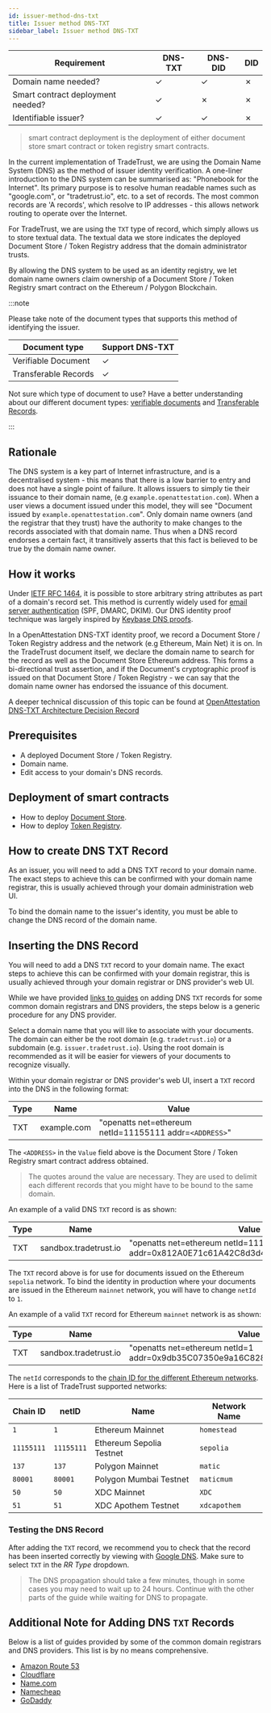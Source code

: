 ```yaml
---
id: issuer-method-dns-txt
title: Issuer method DNS-TXT
sidebar_label: Issuer method DNS-TXT
---
```


| Requirement                       | DNS-TXT | DNS-DID | DID     |
| --------------------------------- | ------- | ------- | ------- |
| Domain name needed?               | &check; | &check; | &cross; |
| Smart contract deployment needed? | &check; | &cross; | &cross; |
| Identifiable issuer?              | &check; | &check; | &cross; |

> smart contract deployment is the deployment of either document store smart contract or token registry smart contracts.

In the current implementation of TradeTrust, we are using the Domain Name System (DNS) as the method of issuer identity verification.
A one-liner introduction to the DNS system can be summarised as: "Phonebook for the Internet". Its primary purpose is to resolve human readable names such as "google.com", or "tradetrust.io", etc. to a set of records.
The most common records are 'A records', which resolve to IP addresses - this allows network routing to operate over the Internet.

For TradeTrust, we are using the `TXT` type of record, which simply allows us to store textual data. The textual data we store indicates the deployed Document Store / Token Registry address that the domain administrator trusts.

By allowing the DNS system to be used as an identity registry, we let domain name owners claim ownership of a Document Store / Token Registry smart contract on the Ethereum / Polygon Blockchain.

:::note

Please take note of the document types that supports this method of identifying the issuer.

| Document type        | Support DNS-TXT |
| -------------------- | --------------- |
| Verifiable Document  | &check;         |
| Transferable Records | &check;         |

Not sure which type of document to use?
Have a better understanding about our different document types: [verifiable documents](/docs/topics/introduction/verifiable-documents/overview) and [Transferable Records](/docs/topics/introduction/transferable-records/overview).

:::

## Rationale

The DNS system is a key part of Internet infrastructure, and is a decentralised system - this means that there is a low barrier to entry and does not have a single point of failure. It allows issuers to simply tie their issuance to their domain name, (e.g `example.openattestation.com`). When a user views a document issued under this model, they will see "Document issued by `example.openattestation.com`". Only domain name owners (and the registrar that they trust) have the authority to make changes to the records associated with that domain name. Thus when a DNS record endorses a certain fact, it transitively asserts that this fact is believed to be true by the domain name owner.

## How it works

Under [IETF RFC 1464](https://tools.ietf.org/html/rfc1464), it is possible to store arbitrary string attributes as part of a domain's record set. This method is currently widely used for [email server authentication](https://en.wikipedia.org/wiki/Email_authentication) (SPF, DMARC, DKIM). Our DNS identity proof technique was largely inspired by [Keybase DNS proofs](https://github.com/keybase/keybase-issues/issues/367).

In a OpenAttestation DNS-TXT identity proof, we record a Document Store / Token Registry address and the network (e.g Ethereum, Main Net) it is on. In the TradeTrust document itself, we declare the domain name to search for the record as well as the Document Store Ethereum address. This forms a bi-directional trust assertion, and if the Document's cryptographic proof is issued on that Document Store / Token Registry - we can say that the domain name owner has endorsed the issuance of this document.

A deeper technical discussion of this topic can be found at [OpenAttestation DNS-TXT Architecture Decision Record](https://github.com/Open-Attestation/adr/blob/master/decentralized_identity_proof_DNS-TXT.md)

## Prerequisites

- A deployed Document Store / Token Registry.
- Domain name.
- Edit access to your domain's DNS records.

## Deployment of smart contracts

- How to deploy [Document Store](/docs/tutorial/advanced/verifiable-documents/ethereum/document-store-cli).
- How to deploy [Token Registry](/docs/tutorial/transferable-records/token-registry-cli).

## How to create DNS TXT Record

As an issuer, you will need to add a DNS TXT record to your domain name. The exact steps to achieve this can be confirmed with your domain name registrar, this is usually achieved through your domain administration web UI.

To bind the domain name to the issuer's identity, you must be able to change the DNS record of the domain name.

## Inserting the DNS Record

You will need to add a DNS `TXT` record to your domain name. The exact steps to achieve this can be confirmed with your domain registrar, this is usually achieved through your domain registrar or DNS provider's web UI.

While we have provided [links to guides](#additional-note-for-adding-dns-txt-records) on adding DNS `TXT` records for some common domain registrars and DNS providers, the steps below is a generic procedure for any DNS provider.

Select a domain name that you will like to associate with your documents. The domain can either be the root domain (e.g. `tradetrust.io`) or a subdomain (e.g. `issuer.tradetrust.io`). Using the root domain is recommended as it will be easier for viewers of your documents to recognize visually.

Within your domain registrar or DNS provider's web UI, insert a `TXT` record into the DNS in the following format:

| Type | Name        | Value                                                   |
| ---- | ----------- | ------------------------------------------------------- |
| TXT  | example.com | "openatts net=ethereum netId=11155111 addr=`<ADDRESS>`" |

The `<ADDRESS>` in the `Value` field above is the Document Store / Token Registry smart contract address obtained.

> The quotes around the value are necessary. They are used to delimit each different records that you might have to be bound to the same domain.

An example of a valid DNS `TXT` record is as shown:

| Type | Name                  | Value                                                                                  |
| ---- | --------------------- | -------------------------------------------------------------------------------------- |
| TXT  | sandbox.tradetrust.io | "openatts net=ethereum netId=11155111 addr=0x812A0E71c61A42C8d3d449BdfF51834f85686C73" |

The `TXT` record above is for use for documents issued on the Ethereum `sepolia` network. To bind the identity in production where your documents are issued in the Ethereum `mainnet` network, you will have to change `netId` to `1`.

An example of a valid `TXT` record for Ethereum `mainnet` network is as shown:

| Type | Name                  | Value                                                                           |
| ---- | --------------------- | ------------------------------------------------------------------------------- |
| TXT  | sandbox.tradetrust.io | "openatts net=ethereum netId=1 addr=0x9db35C07350e9a16C828dAda37fd9c2923c75812" |

The `netId` corresponds to the [chain ID for the different Ethereum networks](https://chainid.network/). Here is a list of TradeTrust supported networks:

| Chain ID   | netID      | Name                     | Network Name |
| ---------- | ---------- | ------------------------ | ------------ |
| `1`        | `1`        | Ethereum Mainnet         | `homestead`  |
| `11155111` | `11155111` | Ethereum Sepolia Testnet | `sepolia`    |
| `137`      | `137`      | Polygon Mainnet          | `matic`      |
| `80001`    | `80001`    | Polygon Mumbai Testnet   | `maticmum`   |
| `50`       | `50`       | XDC Mainnet              | `XDC`        |
| `51`       | `51`       | XDC Apothem Testnet      | `xdcapothem` |

### Testing the DNS Record

After adding the `TXT` record, we recommend you to check that the record has been inserted correctly by viewing with [Google DNS](https://dns.google.com/). Make sure to select `TXT` in the _RR Type_ dropdown.

> The DNS propagation should take a few minutes, though in some cases you may need to wait up to 24 hours. Continue with the other parts of the guide while waiting for DNS to propagate.

## Additional Note for Adding DNS `TXT` Records

Below is a list of guides provided by some of the common domain registrars and DNS providers. This list is by no means comprehensive.

- [Amazon Route 53](https://docs.aws.amazon.com/ses/latest/DeveloperGuide/dns-txt-records.html)
- [Cloudflare](https://support.cloudflare.com/hc/en-us/articles/360019093151-Managing-DNS-records-in-Cloudflare)
- [Name.com](https://www.name.com/support/articles/115004972547-Adding-a-TXT-Record)
- [Namecheap](https://www.namecheap.com/support/knowledgebase/article.aspx/317/2237/how-do-i-add-txtspfdkimdmarc-records-for-my-domain)
- [GoDaddy](https://sg.godaddy.com/help/add-a-txt-record-19232)

